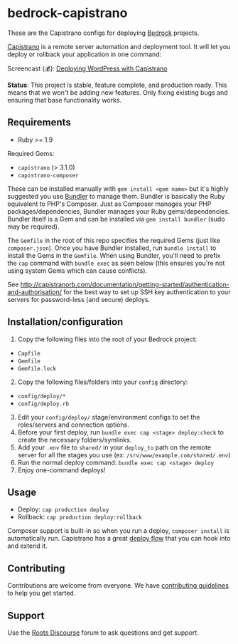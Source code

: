 # bedrock-capistrano

These are the Capistrano configs for deploying [Bedrock](https://github.com/roots/bedrock) projects.

[Capistrano](http://www.capistranorb.com/) is a remote server automation and deployment tool. It will let you deploy or rollback your application in one command:

Screencast (:moneybag:): [Deploying WordPress with Capistrano](https://roots.io/screencasts/deploying-wordpress-with-capistrano/)

**Status**: This project is stable, feature complete, and production ready. This means that we won't be adding new features. Only fixing existing bugs and ensuring that base functionality works.

## Requirements

* Ruby >= 1.9

Required Gems:

* `capistrano` (> 3.1.0)
* `capistrano-composer`

These can be installed manually with `gem install <gem name>` but it's highly suggested you use [Bundler](http://bundler.io/) to manage them. Bundler is basically the Ruby equivalent to PHP's Composer. Just as Composer manages your PHP packages/dependencies, Bundler manages your Ruby gems/dependencies. Bundler itself is a Gem and can be installed via `gem install bundler` (sudo may be required).

The `Gemfile` in the root of this repo specifies the required Gems (just like `composer.json`). Once you have Bundler installed, run `bundle install` to install the Gems in the `Gemfile`. When using Bundler, you'll need to prefix the `cap` command with `bundle exec` as seen below (this ensures you're not using system Gems which can cause conflicts).

See http://capistranorb.com/documentation/getting-started/authentication-and-authorisation/ for the best way to set up SSH key authentication to your servers for password-less (and secure) deploys.

## Installation/configuration

1. Copy the following files into the root of your Bedrock project:
  * `Capfile`
  * `Gemfile`
  * `Gemfile.lock`
2. Copy the following files/folders into your `config` directory:
  * `config/deploy/*`
  * `config/deploy.rb`
3. Edit your `config/deploy/` stage/environment configs to set the roles/servers and connection options.
4. Before your first deploy, run `bundle exec cap <stage> deploy:check` to create the necessary folders/symlinks.
5. Add your `.env` file to `shared/` in your `deploy_to` path on the remote server for all the stages you use (ex: `/srv/www/example.com/shared/.env`)
6. Run the normal deploy command: `bundle exec cap <stage> deploy`
7. Enjoy one-command deploys!

## Usage

* Deploy: `cap production deploy`
* Rollback: `cap production deploy:rollback`

Composer support is built-in so when you run a deploy, `composer install` is automatically run. Capistrano has a great [deploy flow](http://www.capistranorb.com/documentation/getting-started/flow/) that you can hook into and extend it.

## Contributing

Contributions are welcome from everyone. We have [contributing guidelines](CONTRIBUTING.md) to help you get started.

## Support

Use the [Roots Discourse](https://discourse.roots.io/) forum to ask questions and get support.
